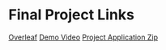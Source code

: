 # Final Project Links

[Overleaf](https://www.overleaf.com/project/656b52bc5d48c48c040a66a2)
[Demo Video](https://drive.google.com/file/d/1QUJZ7P6UkKXSRhteTq19kXm4R3gn3EwG/view)
[Project Application Zip](https://drive.google.com/file/d/11qZ7g3jPr--xsoa7117TtRTSLdbtz4Qf/view?usp=sharing)
